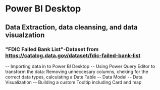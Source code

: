 # Power BI Desktop
## Data Extraction, data cleansing, and data visualzation
### "FDIC Failed Bank List"-Dataset from https://catalog.data.gov/dataset/fdic-failed-bank-list

-- Importing data in to Power BI Desktop
-- Using Power Query Editor to transform the data: Removing unneccesary columns, cheking for the correct data types, calculating a Date Table
-- Data Model
-- Data Visualization 
-- Building a custom Tooltip including Card and map







